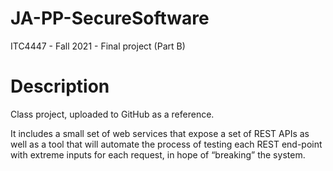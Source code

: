 # JA-PP-SecureSoftware

ITC4447 - Fall 2021 - Final project (Part B)

# Description

Class project, uploaded to GitHub as a reference. 

It includes a small set of web services that expose a set of REST APIs as well as a tool that will automate the process of testing each REST end-point with extreme inputs for each request, in hope of “breaking” the system. 
